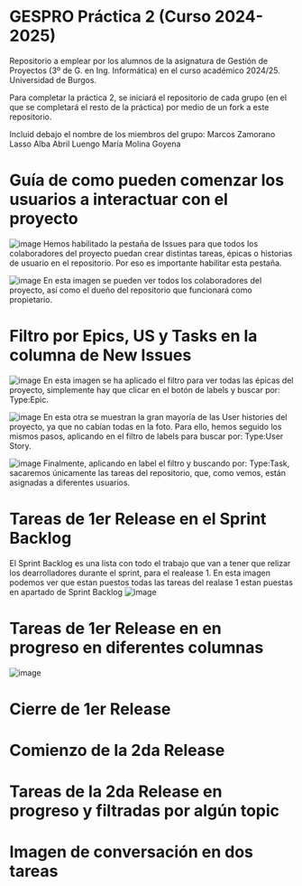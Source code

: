 # GESPRO Práctica 2 (Curso 2024-2025)
Repositorio a emplear por los alumnos de la asignatura de Gestión de Proyectos (3º de G. en Ing. Informática) en el curso académico 2024/25. Universidad de Burgos.

Para completar la práctica 2, se iniciará el repositorio de cada grupo (en el que se completará el resto de la práctica) por medio de un fork a este repositorio.

Incluid debajo el nombre de los miembros del grupo:
Marcos Zamorano Lasso
Alba Abril Luengo
María Molina Goyena

# Guía de como pueden comenzar los usuarios a interactuar con el proyecto




![image](https://github.com/user-attachments/assets/a00435b8-9392-41ef-bed6-e13a4af27a15)
Hemos habilitado la pestaña de Issues para que todos los colaboradores del proyecto puedan crear distintas tareas, épicas o historias de usuario en el repositorio. Por eso es importante habilitar esta pestaña.

![image](https://github.com/user-attachments/assets/d56f5d4a-16bb-438f-8139-58893e405fce)
En esta imagen se pueden ver todos los colaboradores del proyecto, así como el dueño del repositorio que funcionará como propietario.


# Filtro por Epics, US y Tasks en la columna de New Issues 

![image](https://github.com/user-attachments/assets/74c28daa-9b03-49ae-ba0b-f7864efa0200)
En esta imagen se ha aplicado el filtro para ver todas las épicas del proyecto, simplemente hay que clicar en el botón de labels y buscar por: Type:Epic.


![image](https://github.com/user-attachments/assets/cf0fb41a-ee3c-461c-a57d-da57fa8f0e65)
En esta otra se muestran la gran mayoría de las User histories del proyecto, ya que no cabían todas en la foto. Para ello, hemos seguido los mismos pasos, aplicando en el filtro de labels para buscar por: Type:User Story.


![image](https://github.com/user-attachments/assets/63c8e6d1-b3b7-401e-90ba-f627d6fff5bd)
Finalmente, aplicando en label el filtro y buscando por: Type:Task, sacaremos únicamente las tareas del repositorio, que, como vemos, están asignadas a diferentes usuarios.



# Tareas de 1er Release en el Sprint Backlog 
El Sprint Backlog es una lista con todo el trabajo que van a tener que relizar los dearrolladores durante el sprint, para el realease 1.
En esta imagen podemos ver que estan puestos todas las tareas del realase 1 estan puestas en apartado de Sprint Backlog
![image](https://github.com/user-attachments/assets/387e8f8f-9d37-49d6-abea-b155aeaea33b)

# Tareas de 1er Release en en progreso en diferentes columnas
![image](https://github.com/user-attachments/assets/307893a5-cdf9-43c8-996b-b06f8f231c1f)


# Cierre de 1er Release

# Comienzo de la 2da Release

# Tareas de la 2da Release en progreso y filtradas por algún topic

# Imagen de conversación en dos tareas
